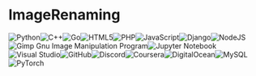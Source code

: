 # ImageRenaming
![Python](https://img.shields.io/badge/python-3670A0?style=plastic&logo=python&logoColor=ffdd54)![C++](https://img.shields.io/badge/c++-%2300599C.svg?style=plastic&logo=c%2B%2B&logoColor=white)![Go](https://img.shields.io/badge/go-%2300ADD8.svg?style=plastic&logo=go&logoColor=white)![HTML5](https://img.shields.io/badge/html5-%23E34F26.svg?style=plastic&logo=html5&logoColor=white)![PHP](https://img.shields.io/badge/php-%23777BB4.svg?style=plastic&logo=php&logoColor=white)![JavaScript](https://img.shields.io/badge/javascript-%23323330.svg?style=plastic&logo=javascript&logoColor=%23F7DF1E)![Django](https://img.shields.io/badge/django-%23092E20.svg?style=plastic&logo=django&logoColor=white)![NodeJS](https://img.shields.io/badge/node.js-6DA55F?style=plastic&logo=node.js&logoColor=white)![Gimp Gnu Image Manipulation Program](https://img.shields.io/badge/Gimp-657D8B?style=plastic&logo=gimp&logoColor=FFFFFF)![Jupyter Notebook](https://img.shields.io/badge/jupyter-%23FA0F00.svg?style=plastic&logo=jupyter&logoColor=white)![Visual Studio](https://img.shields.io/badge/Visual%20Studio-5C2D91.svg?style=plastic&logo=visual-studio&logoColor=white)![GitHub](https://img.shields.io/badge/github-%23121011.svg?style=plastic&logo=github&logoColor=white)![Discord](https://img.shields.io/badge/%3CMirk#6460E%3E-%237289DA.svg?style=plastic&logo=discord&logoColor=white)![Coursera](https://img.shields.io/badge/Coursera-%230056D2.svg?style=plastic&logo=Coursera&logoColor=white)![DigitalOcean](https://img.shields.io/badge/DigitalOcean-%230167ff.svg?style=plastic&logo=digitalOcean&logoColor=white)![MySQL](https://img.shields.io/badge/mysql-%2300f.svg?style=plastic&logo=mysql&logoColor=white)![PyTorch](https://img.shields.io/badge/PyTorch-%23EE4C2C.svg?style=plastic&logo=PyTorch&logoColor=white)

